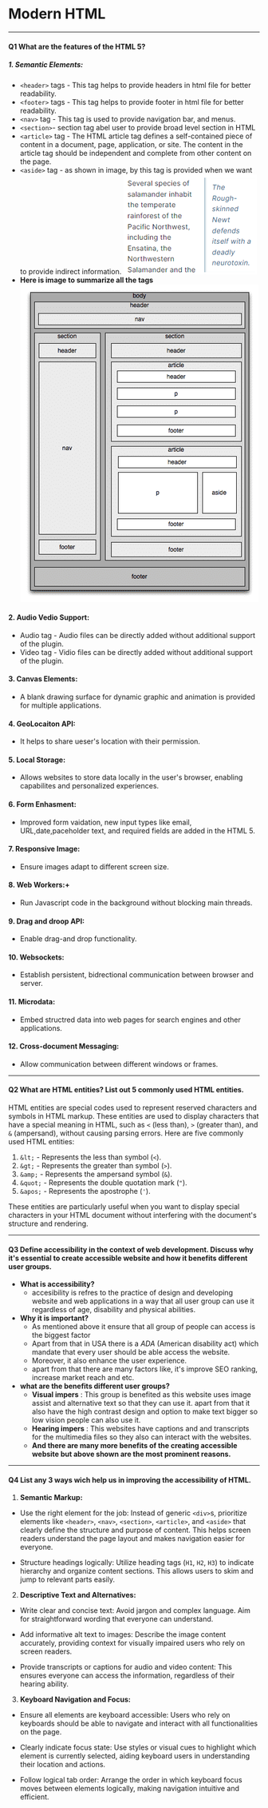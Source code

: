 # Modern HTML
---
#### Q1 What are the features of the HTML 5?
##### 1. Semantic Elements:
- `<header>` tags - This tag helps to provide headers in html file for better readability.
- `<footer>` tags - This tag helps to provide footer in html file for better readability.
- `<nav>` tag - This tag is used to provide navigation bar, and menus.
- `<section>`- section tag abel user to provide broad level section in HTML
- `<article>` tag - The HTML article tag defines a self-contained piece of content in a document, page, application, or site. The content in the article tag should be independent and complete from other content on the page.
- `<aside>` tag - as shown in image, by this tag is provided when we want to provide indirect information. 
   ![Alt text](image-1.png)
- __Here is image to summarize all the tags__
![Alt text](image.png)
#### 2. Audio Vedio Support:
- Audio tag - Audio files can be directly added without additional support of the plugin.
- Video tag - Vidio files can be directly added without additional support of the plugin.
#### 3. Canvas Elements:
- A blank drawing surface for dynamic graphic and animation is provided for multiple applications.
#### 4. GeoLocaiton API:
- It helps to share ueser's location with their permission.
#### 5. Local Storage:
- Allows websites to store data locally in the user's browser, enabling capabilites and personalized experiences.
#### 6. Form Enhasment:
- Improved form vaidation, new input types like email, URL,date,paceholder text, and required fields are added in the HTML 5.
#### 7. Responsive Image:
- Ensure images adapt to different screen size.
#### 8. Web Workers:+
- Run Javascript code in the background without blocking main threads.
#### 9. Drag and droop API:
- Enable drag-and drop functionality.
#### 10. Websockets:
- Establish persistent, bidrectional communication between browser and server.
#### 11. Microdata:
- Embed structred data into web pages for search engines and other applications.
#### 12. Cross-document Messaging:
- Allow communication between different windows or frames.

---
#### Q2 What are HTML entities? List out 5 commonly used HTML entities.

HTML entities are special codes used to represent reserved characters and symbols in HTML markup. These entities are used to display characters that have a special meaning in HTML, such as `<` (less than), `>` (greater than), and `&` (ampersand), without causing parsing errors. Here are five commonly used HTML entities:

1. `&lt;` - Represents the less than symbol (`<`).
2. `&gt;` - Represents the greater than symbol (`>`).
3. `&amp;` - Represents the ampersand symbol (`&`).
4. `&quot;` - Represents the double quotation mark (`"`).
5. `&apos;` - Represents the apostrophe (`'`).

These entities are particularly useful when you want to display special characters in your HTML document without interfering with the document's structure and rendering.

---
#### Q3 Define accessibility in the context of web development. Discuss why it's essential to create accessible website and how it benefits different user groups.
- __What is accessibility?__
  - accesibility is refres to the practice of design and developing website and web applications in a way that all user group can use it regardless of age, disability and physical abilities.
- __Why it is important?__
  - As mentioned above it ensure that all group of people can access is the biggest factor 
  - Apart from that in USA there is a _ADA_ (American disability act) which mandate that every user should be able access the website.
  - Moreover, it also enhance the user experience.
  - apart from that there are many factors like, it's improve SEO ranking, increase market reach and etc. 
- __what are the benefits different user groups?__
  - __Visual impers__ : This group is benefited as this website uses image assist and alternative text so that they can use it. apart from that it also have the high contrast design and option to make text bigger so low vision people can also use it.
  - __Hearing impers__ : This websites have captions and and transcripts for the multimedia files so they also can interact with the websites.
  - __And there are many more benefits of the creating accessible website but above shown are the most prominent reasons.__

---
#### Q4 List any 3 ways wich help us in improving the accessibility of HTML.
1. __Semantic Markup:__
- Use the right element for the job: Instead of generic `<div>`s, prioritize elements like `<header>`, `<nav>`, `<section>`, `<article>`, and `<aside>` that clearly define the structure and purpose of content. This helps screen readers understand the page layout and makes navigation easier for everyone.

- Structure headings logically: Utilize heading tags (`H1`, `H2`, `H3`) to indicate hierarchy and organize content sections. This allows users to skim and jump to relevant parts easily.

2. __Descriptive Text and Alternatives:__

- Write clear and concise text: Avoid jargon and complex language. Aim for straightforward wording that everyone can understand.

- Add informative alt text to images: Describe the image content accurately, providing context for visually impaired users who rely on screen readers.

- Provide transcripts or captions for audio and video content: This ensures everyone can access the information, regardless of their hearing ability.

3. __Keyboard Navigation and Focus:__

- Ensure all elements are keyboard accessible: Users who rely on keyboards should be able to navigate and interact with all functionalities on the page.

- Clearly indicate focus state: Use styles or visual cues to highlight which element is currently selected, aiding keyboard users in understanding their location and actions.

- Follow logical tab order: Arrange the order in which keyboard focus moves between elements logically, making navigation intuitive and efficient.
